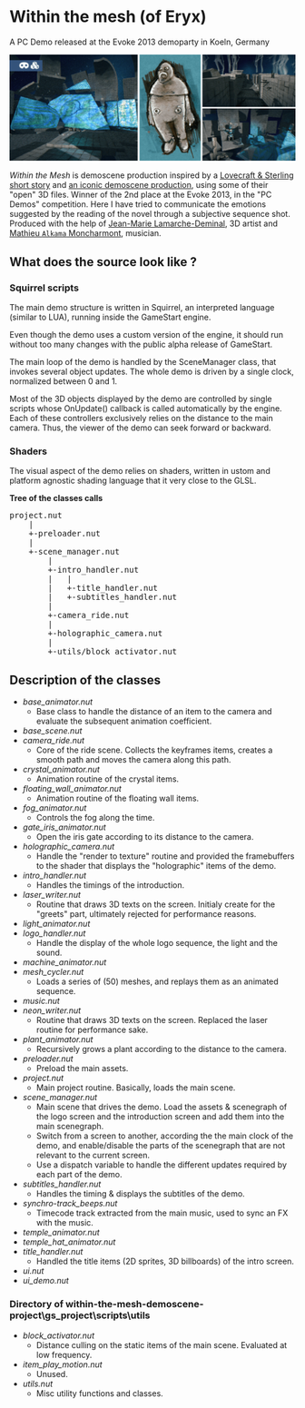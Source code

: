 # Within the mesh (of Eryx)

A PC Demo released at the Evoke 2013 demoparty in Koeln, Germany

![Eryx Hero Image](img/eryx-demo-hero-image.png)

_Within the Mesh_ is demoscene production inspired by a [Lovecraft & Sterling short story](https://en.wikipedia.org/wiki/In_the_Walls_of_Eryx) and [an iconic demoscene production](https://www.pouet.net/prod.php?which=31088), using some of their "open" 3D files. Winner of the 2nd place at the Evoke 2013, in the "PC Demos" competition. Here I have tried to communicate the emotions suggested by the reading of the novel through a subjective sequence shot. Produced with the help of [Jean-Marie Lamarche-Deminal](https://www.artstation.com/kaanlee), 3D artist and [Mathieu `Alkama` Moncharmont](https://soundcloud.com/alkama), musician.
## What does the source look like ?

### Squirrel scripts

The main demo structure is written in Squirrel, an interpreted language (similar to LUA), running inside the GameStart engine.

Even though the demo uses a custom version of the engine, it should run without too many changes with the public alpha release of GameStart.

The main loop of the demo is handled by the SceneManager class, that invokes several object updates. The whole demo is driven by a single clock, normalized between 0 and 1.

Most of the 3D objects displayed by the demo are controlled by single scripts whose OnUpdate() callback is called automatically by the engine.
Each of these controllers exclusively relies on the distance to the main camera. Thus, the viewer of the demo can seek forward or backward.

### Shaders

The visual aspect of the demo relies on shaders, written in ustom and platform agnostic shading language that it very close to the GLSL.

**Tree of the classes calls**

<pre>
project.nut
	|
	+-preloader.nut
	|
	+-scene_manager.nut
		|
		+-intro_handler.nut
		|	|
		|	+-title_handler.nut
		|	+-subtitles_handler.nut
		|
		+-camera_ride.nut
		|
		+-holographic_camera.nut
		|
		+-utils/block_activator.nut
</pre>

## Description of the classes

- *base_animator.nut*
  - Base class to handle the distance of an item to the camera and evaluate the subsequent animation coefficient.
- *base_scene.nut*
- *camera_ride.nut*
  - Core of the ride scene. Collects the keyframes items, creates a smooth path and moves the camera along this path.
- *crystal_animator.nut*
  - Animation routine of the crystal items.
- *floating_wall_animator.nut*
  - Animation routine of the floating wall items.
- *fog_animator.nut*
  - Controls the fog along the time.
- *gate_iris_animator.nut*
  - Open the iris gate according to its distance to the camera.
- *holographic_camera.nut*
  - Handle the "render to texture" routine and provided the framebuffers to the shader that displays the "holographic" items of the demo.
- *intro_handler.nut*
  - Handles the timings of the introduction.
- *laser_writer.nut*
  - Routine that draws 3D texts on the screen. Initialy create for the "greets" part, ultimately rejected for performance reasons.
- *light_animator.nut*
- *logo_handler.nut*
  - Handle the display of the whole logo sequence, the light and the sound.
- *machine_animator.nut*
- *mesh_cycler.nut*
  - Loads a series of (50) meshes, and replays them as an animated sequence.
- *music.nut*
- *neon_writer.nut*
  - Routine that draws 3D texts on the screen. Replaced the laser routine for performance sake.
- *plant_animator.nut*
  - Recursively grows a plant according to the distance to the camera.
- *preloader.nut*
  - Preload the main assets.
- *project.nut*
  - Main project routine. Basically, loads the main scene.
- *scene_manager.nut*
  - Main scene that drives the demo. Load the assets & scenegraph of the logo screen and the introduction screen and add them into the main scenegraph.
  - Switch from a screen to another, according the the main clock of the demo, and enable/disable the parts of the scenegraph that are not relevant to the current screen.
  - Use a dispatch variable to handle the different updates required by each part of the demo.
- *subtitles_handler.nut*
  - Handles the timing & displays the subtitles of the demo.
- *synchro-track_beeps.nut*
  - Timecode track extracted from the main music, used to sync an FX with the music.
- *temple_animator.nut*
- *temple_hat_animator.nut*
- *title_handler.nut*
  - Handled the title items (2D sprites, 3D billboards) of the intro screen.
- *ui.nut*
- *ui_demo.nut*

### Directory of within-the-mesh-demoscene-project\gs_project\scripts\utils

- *block_activator.nut*
  - Distance culling on the static items of the main scene. Evaluated at low frequency.
- *item_play_motion.nut*
  - Unused.
- *utils.nut*
  - Misc utility functions and classes.
